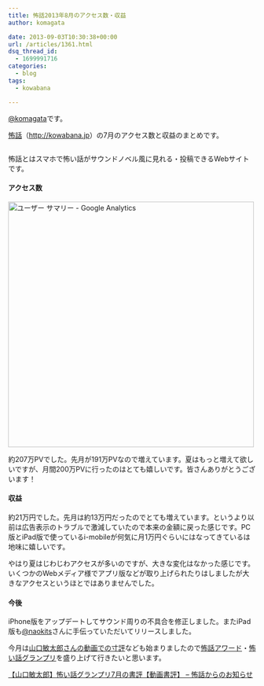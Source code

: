 ```yaml
---
title: 怖話2013年8月のアクセス数・収益
author: komagata

date: 2013-09-03T10:30:38+00:00
url: /articles/1361.html
dsq_thread_id:
  - 1699991716
categories:
  - blog
tags:
  - kowabana

---
```

[@komagata][1]です。

<a title="怖話" href="http://kowabana.jp" target="_blank">怖話</a>（<a title="怖話" href="http://kowabana.jp" target="_blank">http://kowabana.jp</a>）の7月のアクセス数と収益のまとめです。

<p class="center">
  <a href="http://kowabana.jp"><img alt="" src="https://lh4.googleusercontent.com/-8-pkth8ETpA/UYjg32awOAI/AAAAAAAADKg/0h8DP9Cg4CQ/s400/Screen%2520Shot%25202013-05-07%2520at%25208.08.34%2520PM.png" /></a>
</p>

怖話とはスマホで怖い話がサウンドノベル風に見れる・投稿できるWebサイトです。

#### アクセス数

<p class="center">
  <img alt="ユーザー サマリー - Google Analytics" src="http://gyazo.com/8fb1f2adc497ef1ed1c288ff1dbfe3cc.png" width="500px" />
</p>

約207万PVでした。先月が191万PVなので増えています。夏はもっと増えて欲しいですが、月間200万PVに行ったのはとても嬉しいです。皆さんありがとうございます！

#### 収益

約21万円でした。先月は約13万円だったのでとても増えています。というより以前は広告表示のトラブルで激減していたので本来の金額に戻った感じです。PC版とiPad版で使っているi-mobileが何気に月1万円ぐらいにはなってきているは地味に嬉しいです。

やはり夏はじわじわアクセスが多いのですが、大きな変化はなかった感じです。いくつかのWebメディア様でアプリ版などが取り上げられたりはしましたが大きなアクセスというほとではありませんでした。

#### 今後

iPhone版をアップデートしてサウンド周りの不具合を修正しました。またiPad版も<a href="https://twitter.com/naokits" target="_blank">@naokits</a>さんに手伝っていただいてリリースしました。

今月は<a href="http://blog.kowabana.jp/118" target="_blank">山口敏太郎さんの動画での寸評</a>なども始まりましたので<a href="http://kowabana.jp/rankings/award" target="_blank">怖話アワード</a>・<a href="http://kowabana.jp/grandprix" target="_blank">怖い話グランプリ</a>を盛り上げて行きたいと思います。

[【山口敏太郎】怖い話グランプリ7月の書評【動画書評】 &#8211; 怖話からのお知らせ][2]

 [1]: http://twitter.com/komagata
 [2]: http://blog.kowabana.jp/118